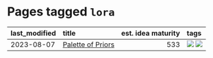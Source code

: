 # Pages tagged `lora`

|last_modified|title|est. idea maturity|tags
|:---|:---|---:|:---|
|2023-08-07|[Palette of Priors](../entries/palette_of_priors.md)|533|[![](https://img.shields.io/badge/tag-experimental-ea1833)](../tags/experimental.md) [![](https://img.shields.io/badge/tag-lora-97a75e)](../tags/lora.md)|
